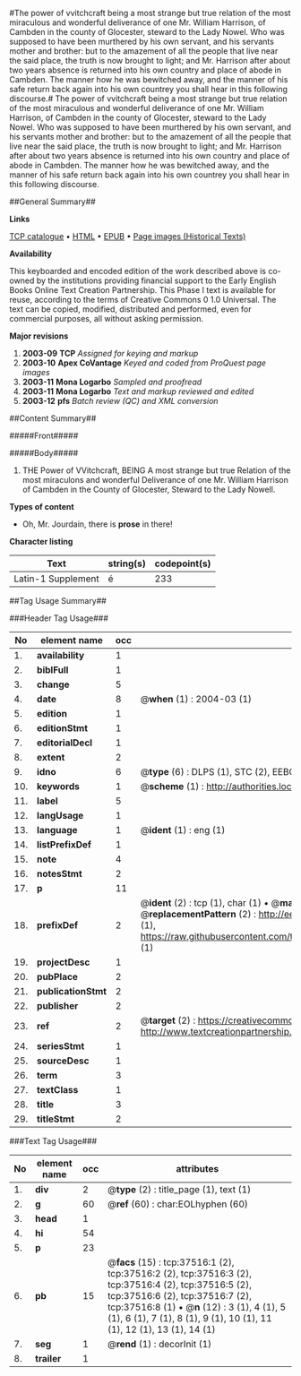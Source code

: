 #The power of vvitchcraft being a most strange but true relation of the most miraculous and wonderful deliverance of one Mr. William Harrison, of Cambden in the county of Glocester, steward to the Lady Nowel. Who was supposed to have been murthered by his own servant, and his servants mother and brother: but to the amazement of all the people that live near the said place, the truth is now brought to light; and Mr. Harrison after about two years absence is returned into his own country and place of abode in Cambden. The manner how he was bewitched away, and the manner of his safe return back again into his own countrey you shall hear in this following discourse.#
The power of vvitchcraft being a most strange but true relation of the most miraculous and wonderful deliverance of one Mr. William Harrison, of Cambden in the county of Glocester, steward to the Lady Nowel. Who was supposed to have been murthered by his own servant, and his servants mother and brother: but to the amazement of all the people that live near the said place, the truth is now brought to light; and Mr. Harrison after about two years absence is returned into his own country and place of abode in Cambden. The manner how he was bewitched away, and the manner of his safe return back again into his own countrey you shall hear in this following discourse.

##General Summary##

**Links**

[TCP catalogue](http://www.ota.ox.ac.uk/tcp/)  • 
[HTML](http://tei.it.ox.ac.uk/tcp/Texts-HTML/free/A55/A55588.html)  • 
[EPUB](http://tei.it.ox.ac.uk/tcp/Texts-EPUB/free/A55/A55588.epub) • 
[Page images (Historical Texts)](https://data.historicaltexts.jisc.ac.uk/view?pubId=eebo-99833041e&pageId=eebo-99833041e-37516-1)

**Availability**

This keyboarded and encoded edition of the
	       work described above is co-owned by the institutions
	       providing financial support to the Early English Books
	       Online Text Creation Partnership. This Phase I text is
	       available for reuse, according to the terms of Creative
	       Commons 0 1.0 Universal. The text can be copied,
	       modified, distributed and performed, even for
	       commercial purposes, all without asking permission.

**Major revisions**

1. __2003-09__ __TCP__ *Assigned for keying and markup*
1. __2003-10__ __Apex CoVantage__ *Keyed and coded from ProQuest page images*
1. __2003-11__ __Mona Logarbo__ *Sampled and proofread*
1. __2003-11__ __Mona Logarbo__ *Text and markup reviewed and edited*
1. __2003-12__ __pfs__ *Batch review (QC) and XML conversion*

##Content Summary##

#####Front#####

#####Body#####

1. THE Power of VVitchcraft, BEING A most strange but true Relation of the most miraculons and wonderful Deliverance of one Mr. William Harrison of Cambden in the County of Glocester, Steward to the Lady Nowell.

**Types of content**

  * Oh, Mr. Jourdain, there is **prose** in there!

**Character listing**


|Text|string(s)|codepoint(s)|
|---|---|---|
|Latin-1 Supplement|é|233|

##Tag Usage Summary##

###Header Tag Usage###

|No|element name|occ|attributes|
|---|---|---|---|
|1.|__availability__|1||
|2.|__biblFull__|1||
|3.|__change__|5||
|4.|__date__|8| @__when__ (1) : 2004-03 (1)|
|5.|__edition__|1||
|6.|__editionStmt__|1||
|7.|__editorialDecl__|1||
|8.|__extent__|2||
|9.|__idno__|6| @__type__ (6) : DLPS (1), STC (2), EEBO-CITATION (1), PROQUEST (1), VID (1)|
|10.|__keywords__|1| @__scheme__ (1) : http://authorities.loc.gov/ (1)|
|11.|__label__|5||
|12.|__langUsage__|1||
|13.|__language__|1| @__ident__ (1) : eng (1)|
|14.|__listPrefixDef__|1||
|15.|__note__|4||
|16.|__notesStmt__|2||
|17.|__p__|11||
|18.|__prefixDef__|2| @__ident__ (2) : tcp (1), char (1)  •  @__matchPattern__ (2) : ([0-9\-]+):([0-9IVX]+) (1), (.+) (1)  •  @__replacementPattern__ (2) : http://eebo.chadwyck.com/downloadtiff?vid=$1&page=$2 (1), https://raw.githubusercontent.com/textcreationpartnership/Texts/master/tcpchars.xml#$1 (1)|
|19.|__projectDesc__|1||
|20.|__pubPlace__|2||
|21.|__publicationStmt__|2||
|22.|__publisher__|2||
|23.|__ref__|2| @__target__ (2) : https://creativecommons.org/publicdomain/zero/1.0/ (1), http://www.textcreationpartnership.org/docs/. (1)|
|24.|__seriesStmt__|1||
|25.|__sourceDesc__|1||
|26.|__term__|3||
|27.|__textClass__|1||
|28.|__title__|3||
|29.|__titleStmt__|2||


###Text Tag Usage###

|No|element name|occ|attributes|
|---|---|---|---|
|1.|__div__|2| @__type__ (2) : title_page (1), text (1)|
|2.|__g__|60| @__ref__ (60) : char:EOLhyphen (60)|
|3.|__head__|1||
|4.|__hi__|54||
|5.|__p__|23||
|6.|__pb__|15| @__facs__ (15) : tcp:37516:1 (2), tcp:37516:2 (2), tcp:37516:3 (2), tcp:37516:4 (2), tcp:37516:5 (2), tcp:37516:6 (2), tcp:37516:7 (2), tcp:37516:8 (1)  •  @__n__ (12) : 3 (1), 4 (1), 5 (1), 6 (1), 7 (1), 8 (1), 9 (1), 10 (1), 11 (1), 12 (1), 13 (1), 14 (1)|
|7.|__seg__|1| @__rend__ (1) : decorInit (1)|
|8.|__trailer__|1||

